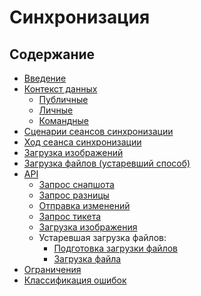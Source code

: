 Синхронизация
=============

Содержание
----------

*   [Введение](01-intro.md)
*   [Контекст данных](02-context.md)
    *   [Публичные](context/global.md)
    *   [Личные](context/user.md)
    *   [Командные](context/team.md)
*   [Сценарии сеансов синхронизации](03-scenarios.md)
*   [Ход сеанса синхронизации](04-workflow.md)
*   [Загрузка изображений](10-images.md)
*   [Загрузка файлов (устаревший способ)](10-uploads.old.md)
*   [API](api/README.md)
    *   [Запрос снапшота](api/snapshot.md)
    *   [Запрос разницы](api/diff.md)
    *   [Отправка изменений](api/submit.md)
    *   [Запрос тикета](api/ticket.md)
    *   [Загрузка изображения](api/upload-image.md)
    *   Устаревшая загрузка файлов:
        *   [Подготовка загрузки файлов](api/uploader.old.md)
        *   [Загрузка файла](api/upload.old.md)
*   [Ограничения](20-limitations.md)
*   [Классификация ошибок](30-errors.md)
